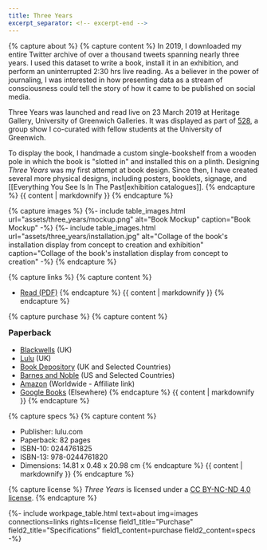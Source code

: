 ```yaml
---
title: Three Years
excerpt_separator: <!-- excerpt-end -->
---
```

<style>
    table.work tr:nth-child(4), table.work tr:nth-child(5) {
        display: revert;
        visibility: visible;
    }
    #paperback {
        margin-top: 0;
    }
</style>

{% capture about %}
{% capture content %}
In 2019, I downloaded my entire Twitter archive of over a thousand tweets spanning nearly three years. I used this dataset to write a book, install it in an exhibition, and perform an uninterrupted 2:30 hrs live reading. As a believer in the power of journaling, I was interested in how presenting data as a stream of consciousness could tell the story of how it came to be published on social media.    

Three Years was launched and read live on 23 March 2019 at Heritage Gallery, University of Greenwich Galleries. It was displayed as part of [528](http://www.greenwichunigalleries.co.uk/fivetoeight/), a group show I co-curated with fellow students at the University of Greenwich.

To display the book, I handmade a custom single-bookshelf from a wooden pole in which the book is "slotted in" and installed this on a plinth. Designing _Three Years_ was my first attempt at book design. Since then, I have created several more physical designs, including posters, booklets, signage, and [[Everything You See Is In The Past|exhibition catalogues]].
{% endcapture %}
{{ content | markdownify }}
{% endcapture %}

{% capture images %}
{%- include table_images.html url="assets/three_years/mockup.png" alt="Book Mockup" caption="Book Mockup" -%}
{%- include table_images.html url="assets/three_years/installation.jpg" alt="Collage of the book's installation display from concept to creation and exhibition" caption="Collage of the book's installation display from concept to creation" -%}
{% endcapture %}

{% capture links %}
{% capture content %}
* [Read (PDF)](assets/three_years/Three_Years.pdf#view=FitV&pagemode=thumbs)
{% endcapture %}
{{ content | markdownify }}
{% endcapture %}

{% capture purchase %}
{% capture content %}
### Paperback
* [Blackwells](https://blackwells.co.uk/bookshop/product/Three-Years-by-Imola-Francesco/9780244761820) (UK)
* [Lulu](https://www.lulu.com/en/gb/shop/francesco-imola/three-years/paperback/product-14q2wqw6.html?page=1&pageSize=4) (UK)
* [Book Depository](https://www.bookdepository.com/book/9780244761820) (UK and Selected Countries)
* [Barnes and Noble](https://www.barnesandnoble.com/w/three-years-francesco-imola/1131049662) (US and Selected Countries)
* [Amazon](https://amzn.to/34NvaSW) (Worldwide - Affiliate link)
* [Google Books](https://www.google.co.uk/books/edition/Three_Years/zxGKDwAAQBAJ) (Elsewhere)
{% endcapture %}
{{ content | markdownify }}
{% endcapture %}

{% capture specs %}
{% capture content %}
* Publisher: lulu.com 
* Paperback: 82 pages
* ISBN-10: 0244761825
* ISBN-13: 978-0244761820
* Dimensions: 14.81 x 0.48 x 20.98 cm
{% endcapture %}
{{ content | markdownify }}
{% endcapture %}

{% capture license %}
<i>Three Years</i> is licensed under a <a rel="license" href="http://creativecommons.org/licenses/by-nc-nd/4.0/" target="_blank" rel="noopener noreferrer">CC BY-NC-ND 4.0 license</a>. 
{% endcapture %}

{%- include workpage_table.html text=about
img=images connections=links rights=license field1_title="Purchase" field2_title="Specifications" field1_content=purchase field2_content=specs -%}